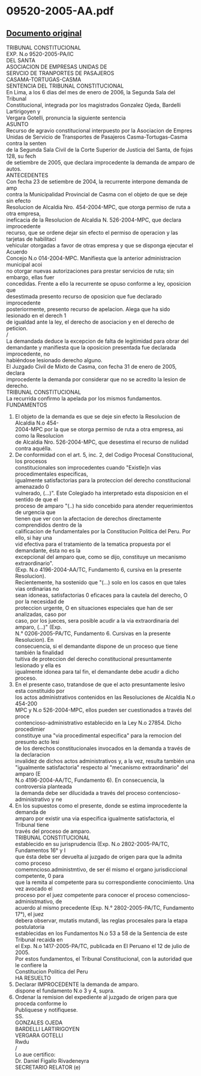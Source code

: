 
09520-2005-AA.pdf
=================
  
[Documento original](https://tc.gob.pe/jurisprudencia/2006/09520-2005-AA.pdf)  
---  
TRIBUNAL CONSTITUCIONAL  
EXP. N.o 9520-2005-PA/IC  
DEL SANTA  
ASOCIACION DE EMPRESAS UNIDAS DE  
SERVCIO DE TRANPORTES DE PASAJEROS  
CASAMA-TORTUGAS-CASMA  
SENTENCIA DEL TRIBUNAL CONSTITUCIONAL  
En Lima, a los 6 dias del mes de enero de 2006, la Segunda Sala del Tribunal  
Constitucional, integrada por los magistrados Gonzalez Ojeda, Bardelli Lartirigoyen y  
Vergara Gotelli, pronuncia la siguiente sentencia  
ASUNTO  
Recurso de agravio constitucional interpuesto por la Asociacion de Empres  
Unidas de Servicio de Transportes de Pasajeros Casma-Tortugas-Casma contra la senten  
de la Segunda Sala Civil de la Corte Superior de Justicia del Santa, de fojas 128, su fech  
de setiembre de 2005, que declara improcedente la demanda de amparo de autos.  
ANTECEDENTES  
Con fecha 23 de setiembre de 2004, la recurrente interpone demanda de amp  
contra la Municipalidad Provincial de Casma con el objeto de que se deje sin efecto  
Resolucion de Alcaldia Nro. 454-2004-MPC, que otorga permiso de ruta a otra empresa,  
ineficacia de la Resolucion de Alcaldia N. 526-2004-MPC, que declara improcedente  
recurso, que se ordene dejar sin efecto el permiso de operacion y las tarjetas de habilitaci  
vehicular otorgadas a favor de otras empresa y que se disponga ejecutar el Acuerdo  
Concejo N.o 014-2004-MPC. Manifiesta que la anterior administracion municipal acoi  
no otorgar nuevas autorizaciones para prestar servicios de ruta; sin embargo, ellas fuer  
concedidas. Frente a ello la recurrente se opuso conforme a ley, oposicion que  
desestimada presento recurso de oposicion que fue declarado improcedente  
posteriormente, presento recurso de apelacion. Alega que ha sido lesionado en el derech 1  
de igualdad ante la ley, el derecho de asociacion y en el derecho de peticion.  
/  
La demandada deduce la excepcion de falta de legitimidad para obrar del  
demandante y manifiesta que la oposicion presentada fue declarada improcedente, no  
habiéndose lesionado derecho alguno.  
El Juzgado Civil de Mixto de Casma, con fecha 31 de enero de 2005, declara  
improcedente la demanda por considerar que no se acredito la lesion de derecho.  
TRIBUNAL CONSTITUCIONAL  
La recurrida confirmo la apelada por los mismos fundamentos.  
FUNDAMENTOS  
1. El objeto de la demanda es que se deje sin efecto la Resolucion de Alcaldia N.o 454-  
2004-MPC por la que se otorga permiso de ruta a otra empresa, asi como la Resolucion  
de Alcaldia Nro. 526-2004-MPC, que desestima el recurso de nulidad contra aquélla.  
2. De conformidad con el art. 5, inc. 2, del Codigo Procesal Constitucional, los procesos  
constitucionales son improcedentes cuando "Existle]n vias procedimentales especificas,  
igualmente satisfactorias para la proteccion del derecho constitucional amenazado 0  
vulnerado, (...)". Este Colegiado ha interpretado esta disposicion en el sentido de que el  
proceso de amparo "(..) ha sido concebido para atender requerimientos de urgencia que  
tienen que ver con la afectacion de derechos directamente comprendidos dentro de la  
calificacion de fundamentales por la Constitucion Politica del Peru. Por ello, si hay una  
vid efectiva para el tratamiento de la tematica propuesta por el demandante, ésta no es la  
excepcional del amparo que, como se dijo, constituye un mecanismo extraordinario".  
(Exp. N.o 4196-2004-AA/TC, Fundamento 6, cursiva en la presente Resolucion).  
Recientemente, ha sostenido que "(...) solo en los casos en que tales vias ordinarias no  
sean idoneas, satisfactorias 0 eficaces para la cautela del derecho, O por la necesidad de  
proteccion urgente, O en situaciones especiales que han de ser analizadas, caso por  
caso, por los jueces, sera posible acudir a la via extraordinaria del amparo, (...)" (Exp.  
N.° 0206-2005-PA/TC, Fundamento 6. Cursivas en la presente Resolucion). En  
consecuencia, si el demandante dispone de un proceso que tiene también la finalidad  
tuitiva de proteccion del derecho constitucional presuntamente lesionado y ella es  
igualmente idonea para tal fin, el demandante debe acudir a dicho proceso.  
3. En el presente caso, tratandose de que el acto presuntamente lesivo esta constituido por  
los actos administrativos contenidos en las Resoluciones de Alcaldia N.o 454-200  
MPC y N.o 526-2004-MPC, ellos pueden ser cuestionados a través del proce  
contencioso-administrativo establecido en la Ley N.o 27854. Dicho procedimier  
constituye una "via procedimental especifica" para la remocion del presunto acto lesi  
de los derechos constitucionales invocados en la demanda a través de la declaracion  
invalidez de dichos actos administrativos y, a la vez, resulta también una  
"igualmente satisfactoria" respecto al "mecanismo extraordinario" del amparo (E  
N.o 4196-2004-AA/TC, Fundamento 6). En consecuencia, la controversia planteada  
la demanda debe ser dilucidada a través del proceso contencioso-administrativo y ne  
4. En los supuestos como el presente, donde se estima improcedente la demanda de  
amparo por existir una via especifica igualmente satisfactoria, el Tribunal tiene  
través del proceso de amparo.  
TRIBUNAL CONSTITUCIONAL  
establecido en su jurisprudencia (Exp. N.o 2802-2005-PA/TC, Fundamentos 16° y I  
que ésta debe ser devuelta al juzgado de origen para que la admita como proceso  
comemncioso.administmtivo, de ser él mismo el organo jurisdiccional competente, 0 para  
que la remita al competente para su correspondiente conocimiento. Una vez avocado el  
proceso por el juez competente para conocer el proceso comencioso-administmativo, de  
acuerdo al mismo precedente (Exp. N.° 2802-2005-PA/TC, Fundamento 17°), el juez  
debera observar, mutatis mutandi, las reglas procesales para la etapa postulatoria  
establecidas en los Fundamentos N.o 53 a 58 de la Sentencia de este Tribunal recaida en  
el Exp. N.o 1417-2005-PA/TC, publicada en El Peruano el 12 de julio de 2005.  
Por estos fundamentos, el Tribunal Constitucional, con la autoridad que le confiere la  
Constitucion Politica del Peru  
HA RESUELTO  
1. Declarar IMPROCEDENTE la demanda de amparo.  
dispone el fundamento N.o 3 y 4, supra.  
2. Ordenar la remision del expediente al juzgado de origen para que proceda conforme lo  
Publiquese y notifiquese.  
SS.  
GONZALES OJEDA  
BARDELLI LARTIRIGOYEN  
VERGARA GOTELLI  
Rwdu  
/  
Lo aue certifico:  
Dr. Daniel Figallo Rivadeneyra  
SECRETARIO RELATOR (e)